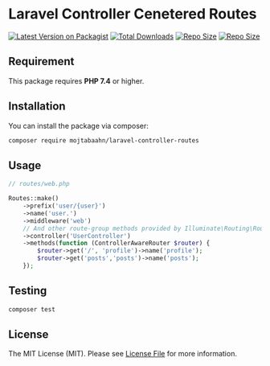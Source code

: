 # Laravel Controller Cenetered Routes

[![Latest Version on Packagist](https://img.shields.io/packagist/v/mojtabaahn/laravel-controller-routes.svg?style=flat-square)](https://packagist.org/packages/mojtabaahn/laravel-controller-routes)
[![Total Downloads](https://img.shields.io/packagist/dt/mojtabaahn/laravel-controller-routes?style=flat-square)](https://packagist.org/packages/mojtabaahn/laravel-controller-routes)
[![Repo Size](https://img.shields.io/github/repo-size/mojtabaahn/laravel-controller-routes?style=flat-square)](https://packagist.org/packages/mojtabaahn/laravel-controller-routes)
[![Repo Size](https://img.shields.io/packagist/l/mojtabaahn/laravel-controller-routes?style=flat-square)](https://packagist.org/packages/mojtabaahn/laravel-controller-routes)

## Requirement
This package requires **PHP 7.4** or higher.

## Installation

You can install the package via composer:

```bash
composer require mojtabaahn/laravel-controller-routes
```

## Usage

``` php
// routes/web.php

Routes::make()
    ->prefix('user/{user}')
    ->name('user.')
    ->middleware('web')
    // And other route-group methods provided by Illuminate\Routing\RouteRegistrar
    ->controller('UserController')
    ->methods(function (ControllerAwareRouter $router) {
        $router->get('/', 'profile')->name('profile');
        $router->get('posts','posts')->name('posts');
    });
```

## Testing

``` bash
composer test
```

## License

The MIT License (MIT). Please see [License File](LICENSE.md) for more information.

